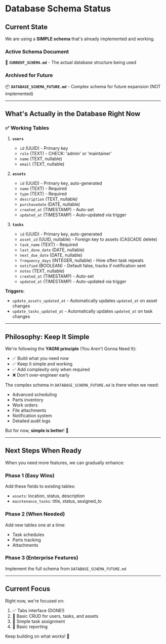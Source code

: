 # Database Schema Status

## Current State

We are using a **SIMPLE schema** that's already implemented and working.

### Active Schema Document
📄 **`CURRENT_SCHEMA.md`** - The actual database structure being used

### Archived for Future
📦 **`DATABASE_SCHEMA_FUTURE.md`** - Complex schema for future expansion (NOT implemented)

---

## What's Actually in the Database Right Now

### ✅ Working Tables

1. **`users`**
   - `id` (UUID) - Primary key
   - `role` (TEXT) - CHECK: 'admin' or 'maintainer'
   - `name` (TEXT, nullable)
   - `email` (TEXT, nullable)

2. **`assets`**
   - `id` (UUID) - Primary key, auto-generated
   - `name` (TEXT) - Required
   - `type` (TEXT) - Required
   - `description` (TEXT, nullable)
   - `purchasedate` (DATE, nullable)
   - `created_at` (TIMESTAMP) - Auto-set
   - `updated_at` (TIMESTAMP) - Auto-updated via trigger

3. **`tasks`**
   - `id` (UUID) - Primary key, auto-generated
   - `asset_id` (UUID, nullable) - Foreign key to assets (CASCADE delete)
   - `task_name` (TEXT) - Required
   - `last_done_date` (DATE, nullable)
   - `next_due_date` (DATE, nullable)
   - `frequency_days` (INTEGER, nullable) - How often task repeats
   - `notified` (BOOLEAN) - Default false, tracks if notification sent
   - `notes` (TEXT, nullable)
   - `created_at` (TIMESTAMP) - Auto-set
   - `updated_at` (TIMESTAMP) - Auto-updated via trigger

**Triggers:**
- `update_assets_updated_at` - Automatically updates `updated_at` on asset changes
- `update_tasks_updated_at` - Automatically updates `updated_at` on task changes

---

## Philosophy: Keep It Simple

We're following the **YAGNI principle** (You Aren't Gonna Need It):
- ✅ Build what you need now
- ✅ Keep it simple and working
- ✅ Add complexity only when required
- ❌ Don't over-engineer early

The complex schema in `DATABASE_SCHEMA_FUTURE.md` is there when we need:
- Advanced scheduling
- Parts inventory
- Work orders
- File attachments
- Notification system
- Detailed audit logs

But for now, **simple is better**! 🎯

---

## Next Steps When Ready

When you need more features, we can gradually enhance:

### Phase 1 (Easy Wins)
Add these fields to existing tables:
- `assets`: location, status, description
- `maintenance_tasks`: title, status, assigned_to

### Phase 2 (When Needed)
Add new tables one at a time:
- Task schedules
- Parts tracking
- Attachments

### Phase 3 (Enterprise Features)
Implement the full schema from `DATABASE_SCHEMA_FUTURE.md`

---

## Current Focus

Right now, we're focused on:
1. ✅ Tabs interface (DONE!)
2. 🎯 Basic CRUD for users, tasks, and assets
3. 🎯 Simple task assignment
4. 🎯 Basic reporting

Keep building on what works! 🚀
